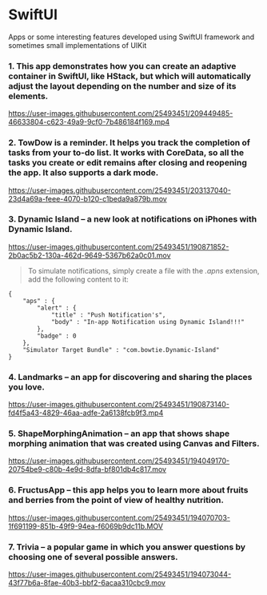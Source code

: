# SwiftUI
Apps or some interesting features developed using SwiftUI framework and sometimes small implementations of UIKit

### 1. This app demonstrates how you can create an adaptive container in SwiftUI, like HStack, but which will automatically adjust the layout depending on the number and size of its elements.

https://user-images.githubusercontent.com/25493451/209449485-46633804-c623-49a9-9cf0-7b486184f169.mp4

### 2. TowDow is a reminder. It helps you track the completion of tasks from your to-do list. It works with CoreData, so all the tasks you create or edit remains after closing and reopening the app. It also supports a dark mode.

https://user-images.githubusercontent.com/25493451/203137040-23d4a69a-feee-4070-b120-c1beda9a879b.mov

### 3. Dynamic Island – a new look at notifications on iPhones with Dynamic Island.

https://user-images.githubusercontent.com/25493451/190871852-2b0ac5b2-130a-462d-9649-5367b62a0c01.mov

> To simulate notifications, simply create a file with the *.apns* extension, add the following content to it:

    {
        "aps" : {
            "alert" : {
                "title" : "Push Notification's",
                "body" : "In-app Notification using Dynamic Island!!!"
            },
            "badge" : 0
        },
        "Simulator Target Bundle" : "com.bowtie.Dynamic-Island"
    }

### 4. Landmarks – an app for discovering and sharing the places you love.

https://user-images.githubusercontent.com/25493451/190873140-fd4f5a43-4829-46aa-adfe-2a6138fcb9f3.mp4

### 5. ShapeMorphingAnimation – an app that shows shape morphing animation that was created using Canvas and Filters.

https://user-images.githubusercontent.com/25493451/194049170-20754be9-c80b-4e9d-8dfa-bf801db4c817.mov

### 6. FructusApp – this app helps you to learn more about fruits and berries from the point of view of healthy nutrition.

https://user-images.githubusercontent.com/25493451/194070703-1f691199-851b-49f9-94ea-f6069b9dc11b.MOV

### 7. Trivia – a popular game in which you answer questions by choosing one of several possible answers.

https://user-images.githubusercontent.com/25493451/194073044-43f77b6a-8fae-40b3-bbf2-6acaa310cbc9.mov
